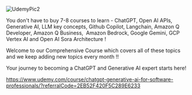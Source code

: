 

![UdemyPic2](https://github.com/FahimMohd/Generative-AI-and-ChatGPT-Masterclass-for-Software-Engineers/assets/91497998/88dfbbbf-eeda-4c54-8b0e-ca82c26b496b)

 
You don't have to buy 7-8 courses to learn - ChatGPT, Open AI APIs, Generative AI, LLM key concepts, Github Copilot, Langchain, Amazon Q Developer, Amazon Q Business,  Amazon Bedrock, Google Gemini, GCP Vertex AI and Open AI Sora Architecture !

Welcome to our Comprehensive Course which covers all of these topics and we keep adding new topics every month !! 

Your journey to becoming a ChatGPT and Generative AI expert starts here! 

https://www.udemy.com/course/chatgpt-generative-ai-for-software-professionals/?referralCode=2EB52F420F5C289E6233

